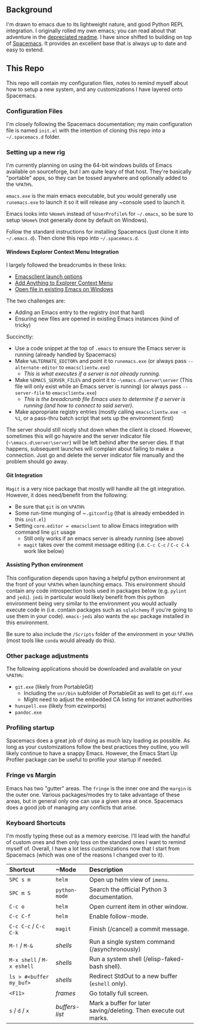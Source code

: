 ## Background

I'm drawn to emacs due to its lightweight nature, and good Python REPL integration.  I originally rolled my own emacs; you can read about that adventure in the [depreciated readme](readme_homegrown.md).  I have since shifted to building on top of [Spacemacs](http://spacemacs.org).  It provides an excellent base that is always up to date and easy to extend.

## This Repo

This repo will contain my configuration files, notes to remind myself about how to setup a new system, and any customizations I have layered onto Spacemacs.

### Configuration Files

I'm closely following the Spacemacs documentation; my main configuration file is named `init.el` with the intention of cloning this repo into a `~/.spacemacs.d` folder.

### Setting up a new rig

I'm currently planning on using the 64-bit windows builds of Emacs available on sourceforge, but I am quite leary of that host.  They're basically "portable" apps, so they can be tossed anywhere and optionally added to the `%PATH%`.

`emacs.exe` is the main emacs executable, but you would generally use `runemacs.exe` to launch it so it will release any ~console used to launch it.

Emacs looks into `%Home%` instead of `%UserProfile%` for `~/.emacs`, so be sure to setup `%Home%` (not generally done by default on Windows).

Follow the standard instructions for installing Spacemacs (just clone it into `~/.emacs.d`).  Then clone this repo into `~/.spacemacs.d`.

#### Windows Explorer Context Menu Integration

I largely followed the breadcrumbs in these links:
  * [Emacsclient launch options](https://www.gnu.org/software/emacs/manual/html_node/emacs/emacsclient-Options.html)
  * [Add Anything to Explorer Context Menu](http://www.howtogeek.com/107965/how-to-add-any-application-shortcut-to-windows-explorers-context-menu/)
  * [Open file in existing Emacs on Windows](http://stackoverflow.com/questions/15606188/open-file-in-existing-emacs-frame-windows)

The two challenges are:
  * Adding an Emacs entry to the registry (not that hard)
  * Ensuring new files are opened in existing Emacs instances (kind of tricky)

Succinctly:
  * Use a code snippet at the top of `.emacs` to ensure the Emacs server is running (already handled by Spacemacs)
  * Make `%ALTERNATE_EDITOR%` and point it to `runemacs.exe` (or always pass `--alternate-editor` to `emacsclientw.exe`)
    * *This is what executes if a server is not already running.*
  * Make `%EMACS_SERVER_FILE%` and point it to `~\emacs.d\server\server` (This file will only exist while an Emacs server is running) (or always pass `--server-file` to `emacsclientw.exe`)
    * *This is the breadcrumb file Emacs uses to determine if a server is running (and how to connect to said server).*
  * Make appropriate registry entries (mostly calling `emacsclientw.exe -n %1`, or a pass-thru batch script that sets up the environment first)

The server should still nicely shut down when the client is closed.  However, sometimes this will go haywire and the server indicator file (`~\emacs.d\server\server`) will be left behind after the server dies.  If that happens, subsequent launches will complain about failing to make a connection.  Just go and delete the server indicator file manually and the problem should go away.

#### Git Integration

`Magit` is a very nice package that mostly will handle all the git integration.  However, it does need/benefit from the following:
  * Be sure that `git` is on `%PATH%`
  * Some run-time munging of ~`.gitconfig` (that is already embedded in this `init.el`)
  * Setting `core.editor = emacsclient` to allow Emacs integration with command line `git` usage
    * Still only works if an emacs server is already running (see above)
	* `magit` takes over the commit message editing (i.e. `C-c C-c` / `C-c C-k` work like below)

#### Assisting Python environment

This configuration depends upon having a helpful python environment at the front of your `%PATH%` when launching emacs.  This environment should contain any code introspection tools used in packages below (e.g. `pylint` and `jedi`).  `jedi` in particular would likely benefit from this python environment being very similar to the environment you would actually execute code in (i.e. contain packages such as `sqlalchemy` if you're going to use them in your code).  `emacs-jedi` also wants the `epc` package installed in this environment.

Be sure to also include the `/Scripts` folder of the environment in your `%PATH%` (most tools like `conda` would already do this).

### Other package adjustments

The following applications should be downloaded and available on your `%PATH%`:
  - `git.exe` (likely from PortableGit)
    - Including the `usr/bin` subfolder of PortableGit as well to get `diff.exe`
    - Might need to adjust the embedded CA listing for intranet authorities
  - `hunspell.exe` (likely from ezwinports)
  - `pandoc.exe`

### Profiling startup

Spacemacs does a great job of doing as much lazy loading as possible.  As long as your customizations follow the best practices they outline, you will likely continue to have a snappy Emacs.  However, the Emacs Start Up Profiler package can be useful to profile your startup if needed.

### Fringe vs Margin

Emacs has two "gutter" areas. The `fringe` is the inner one and the `margin` is the outer one.  Various packages/modes try to take advantage of these areas, but in general only one can use a given area at once.  Spacemacs does a good job of managing any conflicts that arise.

### Keyboard Shortcuts

I'm mostly typing these out as a memory exercise.  I'll lead with the handful of custom ones and then only toss on the standard ones I want to remind myself of.  Overall, I have a lot less customizations now that I start from Spacemacs (which was one of the reasons I changed over to it).

| Shortcut | ~Mode | Description |
| :------- | :---- | :---------- |
| `SPC s m` | `helm` | Open up helm view of `imenu`. |
| `SPC m S` | `python-mode` | Search the official Python 3 documentation. |
| `C-c o` | `helm` | Open current item in other window. |
| `C-c C-f` | `helm` | Enable follow-mode. |
| `C-c C-c` / `C-c C-k` | `magit` | Finish (/cancel) a commit message. |
| `M-!` / `M-&` | *shells* | Run a single system command (/asynchronously) |
| `M-x shell` / `M-x eshell` | *shells* | Run a system shell (/elisp-faked-bash shell). |
| `ls > #<buffer my_buf>` | *shells* | Redirect StdOut to a new buffer (`eshell` only). |
| `<F11>` | *frames* | Go totally full screen. |
| `s` / `d` / `x` | *buffers-list* | Mark a buffer for later saving/deleting. Then execute out marks. |
